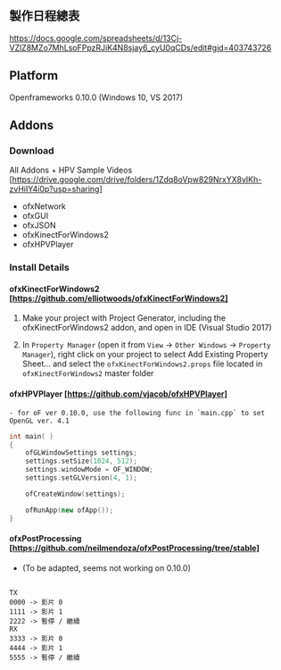 ## 製作日程總表
https://docs.google.com/spreadsheets/d/13Cj-VZlZ8MZo7MhLsoFPpzRJiK4N8sjay6_cyU0qCDs/edit#gid=403743726

## Platform

Openframeworks 0.10.0 (Windows 10, VS 2017)

## Addons

### Download
All Addons + HPV Sample Videos [https://drive.google.com/drive/folders/1Zdq8oVpw829NrxYX8vIKh-zvHiIY4i0p?usp=sharing]

* ofxNetwork
* ofxGUI
* ofxJSON
* ofxKinectForWindows2
* ofxHPVPlayer

### Install Details

#### ofxKinectForWindows2 [https://github.com/elliotwoods/ofxKinectForWindows2]

1. Make your project with Project Generator, including the ofxKinectForWindows2 addon, and open in IDE (Visual Studio 2017)

2. In `Property Manager` (open it from `View` -> `Other Windows` -> `Property Manager`), right click on your project to select Add Existing Property Sheet... and select the `ofxKinectForWindows2.props` file located in `ofxKinectForWindows2` master folder

#### ofxHPVPlayer [https://github.com/vjacob/ofxHPVPlayer]

	- for oF ver 0.10.0, use the following func in `main.cpp` to set OpenGL ver. 4.1

```C++
int main( )
{
    ofGLWindowSettings settings;
    settings.setSize(1024, 512);
    settings.windowMode = OF_WINDOW;
    settings.setGLVersion(4, 1);

    ofCreateWindow(settings);

    ofRunApp(new ofApp());
}
```


#### ofxPostProcessing [https://github.com/neilmendoza/ofxPostProcessing/tree/stable]

* (To be adapted, seems not working on 0.10.0)


##
```
TX
0000 -> 影片 0
1111 -> 影片 1
2222 -> 暫停 / 繼續
RX
3333 -> 影片 0
4444 -> 影片 1
5555 -> 暫停 / 繼續
```
